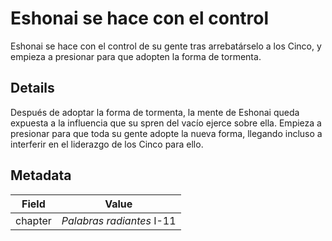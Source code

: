 # Eshonai se hace con el control
Eshonai se hace con el control de su gente tras arrebatárselo a los Cinco, y empieza a presionar para que adopten la forma de tormenta.

## Details
Después de adoptar la forma de tormenta, la mente de Eshonai queda expuesta a la influencia que su spren del vacío ejerce sobre ella. Empieza a presionar para que toda su gente adopte la nueva forma, llegando incluso a interferir en el liderazgo de los Cinco para ello.

## Metadata
| Field | Value |
| ----- | ----- |
| chapter | *Palabras radiantes* I-11 |
